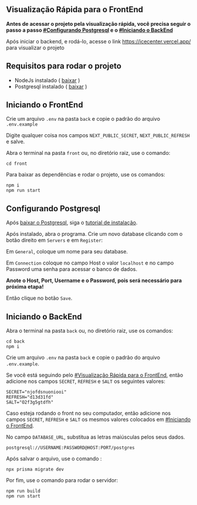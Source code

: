 ## Visualização Rápida para o FrontEnd

**Antes de acessar o projeto pela visualização rápida, você precisa seguir o passo a passo [#Configurando Postgresql](#Configurando-Postgresql) e o [#Iniciando o BackEnd](#Iniciando-o-BackEnd)**

Após iniciar o backend, e rodá-lo, acesse o link <https://icecenter.vercel.app/> para visualizar o projeto

## Requisitos para rodar o projeto
* NodeJs instalado ( [baixar](https://nodejs.org/en/download) )
* Postgresql instalado ( [baixar](https://www.enterprisedb.com/downloads/postgres-postgresql-downloads) )

## Iniciando o FrontEnd
Crie um arquivo `.env` na pasta `back` e copie o padrão do arquivo `.env.example`

Digite qualquer coisa nos campos `NEXT_PUBLIC_SECRET`, `NEXT_PUBLIC_REFRESH` e salve.

Abra o terminal na pasta `front` ou, no diretório raiz, use o comando:
```
cd front
```

Para baixar as dependências e rodar o projeto, use os comandos:
```
npm i
npm run start
```

## Configurando Postgresql
Após [baixar o Postgresql](https://nodejs.org/en/download), siga o [tutorial de instalação](https://youtu.be/UbX-2Xud1JA?si=3yfqEYU-ol6L6Xg_&t=56).

Após instalado, abra o programa. Crie um novo database clicando com o botão direito em `Servers` e em `Register`:

Em `General`, coloque um nome para seu database.

Em `Connection` coloque no campo Host o valor `localhost` e no campo Password uma senha para acessar o banco de dados.

**Anote o Host, Port, Username e o Password, pois será necessário para próxima etapa!** 

Então clique no botão `Save`.

## Iniciando o BackEnd
Abra o terminal na pasta `back` ou, no diretório raiz, use os comandos:
```
cd back
npm i
```

Crie um arquivo `.env` na pasta `back` e copie o padrão do arquivo `.env.example`.

Se você está seguindo pelo [#Visualização Rápida para o FrontEnd](#Visualização-Rápida-para-o-FrontEnd), então adicione nos campos `SECRET`, `REFRESH` e `SALT` os seguintes valores:
```
SECRET="njofdsnuoniooi"
REFRESH="d13d31fd"
SALT="O2f3g5gtdfh"
```

Caso esteja rodando o front no seu computador, então adicione nos campos `SECRET`, `REFRESH` e `SALT` os mesmos valores colocados em [#Iniciando o FrontEnd](#Iniciando-o-FrontEnd).

No campo `DATABASE_URL`, substitua as letras maiúsculas pelos seus dados.

```
postgresql://USERNAME:PASSWORD@HOST:PORT/postgres
```

Após salvar o arquivo, use o comando :
```
npx prisma migrate dev
```

Por fim, use o comando para rodar o servidor:
```
npm run build
npm run start
```
